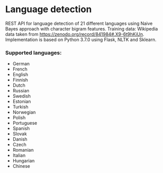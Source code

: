 # Language detection

REST API for language detection of 21 different languages using Naive Bayes approach with character bigram features. Training data: Wikipedia data taken from https://zenodo.org/record/841984#.X9-6t9hKiUn. Implementation is based on Python 3.7.0 using Flask, NLTK and Sklearn. 

### Supported languages:

- German
- French
- English
- Finnish
- Dutch
- Russian
- Swedish
- Estonian
- Turkish
- Norwegian
- Polish
- Portuguese
- Spanish
- Slovak
- Danish
- Czech
- Romanian
- Italian
- Hungarian
- Chinese
